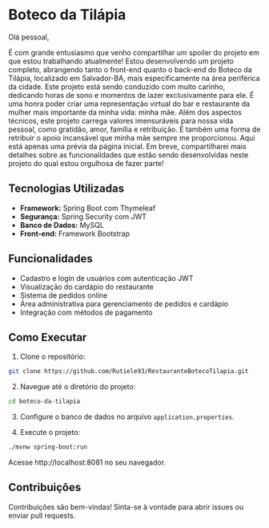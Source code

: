 # Boteco da Tilápia

Olá pessoal,

É com grande entusiasmo que venho compartilhar um spoiler do projeto em que estou trabalhando atualmente! Estou desenvolvendo um projeto completo, abrangendo tanto o front-end quanto o back-end do Boteco da Tilápia, localizado em Salvador-BA, mais especificamente na área periférica da cidade.
Este projeto está sendo conduzido com muito carinho, dedicando horas de sono e momentos de lazer exclusivamente para ele. É uma honra poder criar uma representação virtual do bar e restaurante da mulher mais importante da minha vida: minha mãe.
Além dos aspectos técnicos, este projeto carrega valores imensuráveis para nossa vida pessoal, como gratidão, amor, família e retribuição. É também uma forma de retribuir o apoio incansável que minha mãe sempre me proporcionou.
Aqui está apenas uma prévia da página inicial. Em breve, compartilharei mais detalhes sobre as funcionalidades que estão sendo desenvolvidas neste projeto do qual estou orgulhosa de fazer parte!

## Tecnologias Utilizadas

- **Framework:** Spring Boot com Thymeleaf
- **Segurança:** Spring Security com JWT
- **Banco de Dados:** MySQL
- **Front-end:** Framework Bootstrap

## Funcionalidades

- Cadastro e login de usuários com autenticação JWT
- Visualização do cardápio do restaurante
- Sistema de pedidos online
- Área administrativa para gerenciamento de pedidos e cardápio
- Integração com métodos de pagamento

## Como Executar

1. Clone o repositório:
```bash
git clone https://github.com/Rutiele93/RestauranteBotecoTilapia.git
  ```
2. Navegue até o diretório do projeto:
  ```bash
cd boteco-da-tilapia
  ```
3. Configure o banco de dados no arquivo `application.properties`.

4. Execute o projeto:

  ```bash
./mvnw spring-boot:run
  ```
Acesse http://localhost:8081 no seu navegador.

## Contribuições
Contribuições são bem-vindas! Sinta-se à vontade para abrir issues ou enviar pull requests.

